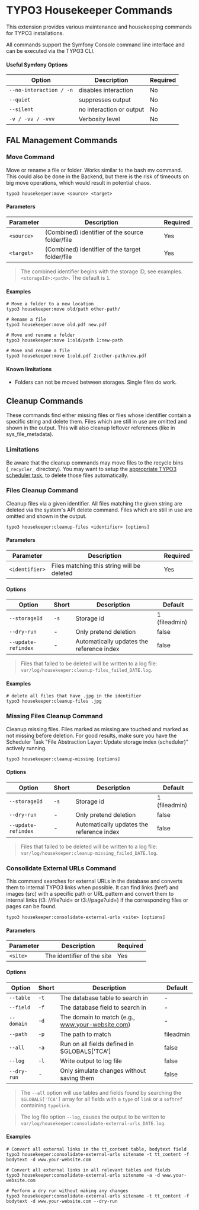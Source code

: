 # TYPO3 Housekeeper Commands

This extension provides various maintenance and housekeeping commands for TYPO3
installations.

All commands support the Symfony Console command line interface and can be
executed via the TYPO3 CLI.

#### Useful Symfony Options

| Option                  | Description              | Required |
|-------------------------|--------------------------|----------|
| `--no-interaction / -n` | disables interaction     | No       |
| `--quiet`               | suppresses output        | No       |
| `--silent`              | no interaction or output | No       |
| `-v / -vv / -vvv`       | Verbosity level          | No       |

## FAL Management Commands

### Move Command

Move or rename a file or folder. Works similar to the bash mv command.
This could also be done in the Backend, but there is the risk of timeouts on big move operations,
which would result in potential chaos.

```
typo3 housekeeper:move <source> <target>
```

#### Parameters

| Parameter        | Description                                     | Required |
|------------------|-------------------------------------------------|----------|
| `<source>`       | (Combined) identifier of the source folder/file | Yes      |
| `<target>`       | (Combined) identifier of the target folder/file | Yes      |

> The combined identifier begins with the storage ID, see examples.
```<storageId>:<path>```. The default is ```1```.

#### Examples

```
# Move a folder to a new location
typo3 housekeeper:move old/path other-path/

# Rename a file
typo3 housekeeper:move old.pdf new.pdf

# Move and rename a folder
typo3 housekeeper:move 1:old/path 1:new-path

# Move and rename a file
typo3 housekeeper:move 1:old.pdf 2:other-path/new.pdf
```

#### Known limitations
- Folders can not be moved between storages. Single files do work.

## Cleanup Commands

These commands find either missing files or files whose identifier contain a specific string and
delete them. Files which are still in use are omitted and shown in the output.
This will also cleanup leftover references (like in sys_file_metadata).

### Limitations

Be aware that the cleanup commands may move files to the recycle bins (`_recycler_` directory). You may want to setup the
[appropriate TYPO3 scheduler task.](https://docs.typo3.org/c/typo3/cms-scheduler/main/en-us/Installation/BaseTasks/Index.html)
to delete those files automatically.

### Files Cleanup Command

Cleanup files via a given identifier. All files matching the given string are deleted via the
system's API delete command.
Files which are still in use are omitted and shown in the output.

```
typo3 housekeeper:cleanup-files <identifier> [options]
```

#### Parameters

| Parameter      | Description                                                | Required |
|----------------|------------------------------------------------------------|----------|
| `<identifier>` | Files matching this string will be deleted | Yes      |

#### Options

| Option              | Short | Description                               | Default       |
|---------------------|-------|-------------------------------------------|---------------|
| `--storageId`       | `-s`  | Storage id                                | 1 (fileadmin) |
| `--dry-run`         | -     | Only pretend deletion                     | false         |
| `--update-refindex` | -     | Automatically updates the reference index | false         |

> Files that failed to be deleted will be written to a log file:
`var/log/housekeeper:cleanup-files_failed_DATE.log`.

#### Examples

```
# delete all files that have .jpg in the identifier
typo3 housekeeper:cleanup-files .jpg
```

### Missing Files Cleanup Command

Cleanup missing files. Files marked as missing are touched and marked as not
missing before deletion.
For good results, make sure you have the Scheduler Task "File Abstraction Layer: Update storage index (scheduler)" actively running.

```
typo3 housekeeper:cleanup-missing [options]
```

#### Options

| Option              | Short | Description                               | Default       |
|---------------------|-------|-------------------------------------------|---------------|
| `--storageId`       | `-s`  | Storage id                                | 1 (fileadmin) |
| `--dry-run`         | -     | Only pretend deletion                     | false         |
| `--update-refindex` | -     | Automatically updates the reference index | false         |

> Files that failed to be deleted will be written to a log file:
`var/log/housekeeper:cleanup-missing_failed_DATE.log`.

### Consolidate External URLs Command

This command searches for external URLs in the database and converts them to
internal TYPO3 links when possible. It can find links (href) and images (src)
with a specific path or URL pattern and convert them to internal links (t3:
//file?uid= or t3://page?uid=) if the corresponding files or pages can be found.

```
typo3 housekeeper:consolidate-external-urls <site> [options]
```

#### Parameters

| Parameter | Description                | Required |
|-----------|----------------------------|----------|
| `<site>`  | The identifier of the site | Yes      |

#### Options

| Option      | Short | Description                                   | Default   |
|-------------|-------|-----------------------------------------------|-----------|
| `--table`   | `-t`  | The database table to search in               | -         |
| `--field`   | `-f`  | The database field to search in               | -         |
| `--domain`  | `-d`  | The domain to match (e.g., www.your-website.com) | -         |
| `--path`    | `-p`  | The path to match                             | fileadmin |
| `--all`     | `-a`  | Run on all fields defined in $GLOBALS['TCA']  | false     |
| `--log`     | `-l`  | Write output to log file                      | false     |
| `--dry-run` | -     | Only simulate changes without saving them     | false     |

> The `--all` option will use tables and fields found by searching the `$GLOBALS['TCA']` array
for all fields with a `type` of `link` or a `softref` containing `typolink`.

> The log file option `--log`, causes the output to be written to
`var/log/housekeeper:consolidate-external-urls_DATE.log`.

#### Examples

```
# Convert all external links in the tt_content table, bodytext field
typo3 housekeeper:consolidate-external-urls sitename -t tt_content -f bodytext -d www.your-website.com

# Convert all external links in all relevant tables and fields
typo3 housekeeper:consolidate-external-urls sitename -a -d www.your-website.com

# Perform a dry run without making any changes
typo3 housekeeper:consolidate-external-urls sitename -t tt_content -f bodytext -d www.your-website.com --dry-run
```

